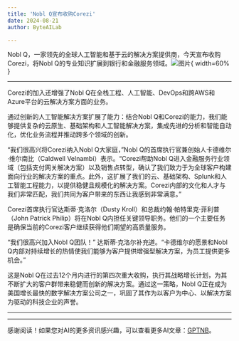 ```yaml
---
title: 'Nobl Q宣布收购Corezi'
date: 2024-08-21
author: ByteAILab

---
```


Nobl Q，一家领先的全球人工智能和基于云的解决方案提供商，今天宣布收购Corezi，将Nobl Q的专业知识扩展到银行和金融服务领域。![图片](https://ai-techpark.com/wp-content/uploads/2024/08/Nobl-Q-a-960x540.jpg){ width=60% }

---
Corezi的加入还增强了Nobl Q在全栈工程、人工智能、DevOps和跨AWS和Azure平台的云解决方案方面的业务。

通过创新的人工智能解决方案扩展了能力：结合Nobl Q和Corezi的能力，我们能够提供复杂的云原生、基础架构和人工智能解决方案，集成先进的分析和智能自动化，优化业务流程并推动跨多个领域的创新。

“我们很高兴将Corezi纳入Nobl Q大家庭，”Nobl Q的首席执行官兼创始人卡德维尔·维尔南比（Caldwell Velnambi）表示。“Corezi帮助Nobl Q进入金融服务行业领域（包括支付网关解决方案）以及销售点转型，确认了我们致力于为全球客户构建面向行业的解决方案的重点。此外，这扩展了我们的云、基础架构、Splunk和人工智能工程能力，以提供稳健且规模化的解决方案。Corezi内部的文化和人才与我们非常匹配，我们共同为客户带来的东西让我感到非常满意。”

Corezi首席执行官达斯蒂·克洛尔（Dusty Kroll）和总裁约翰·帕特里克·菲利普（John Patrick Philip）将在Nobl Q内担任关键领导职务。他们的一个主要任务是确保当前的Corezi客户继续获得他们期望的高质量服务。

“我们很高兴加入Nobl Q团队！” 达斯蒂·克洛尔补充道。“卡德维尔的愿景和Nobl Q内部对持续增长的热情使我们能够为客户提供增强型解决方案，为员工提供更多机会。”

这是Nobl Q在过去12个月内进行的第四次重大收购，执行其战略增长计划，为其不断扩大的客户群带来稳健而创新的解决方案。通过这一策略，Nobl Q正在成为美国增长最快的数字解决方案公司之一，巩固了其作为以客户为中心、以解决方案为驱动的科技企业的声誉。


---
---
感谢阅读！如果您对AI的更多资讯感兴趣，可以查看更多AI文章：[GPTNB](https://gptnb.com)。